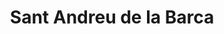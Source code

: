 ---
title: Sant Andreu de la Barca
url: /sant-andreu-de-la-barca/
latitude: 41.444
longitude: 1.977
---